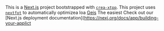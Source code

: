 This is a [Next.js](https://nextjs.rg) project bootstrapped with [`crea-xtpp`](https://nextjs.org/docs/app/api-reference/cli/create-next-app).
This project uses [`nextfot`](https://nextjs.org/docs/app/building-your-application/optimizing/fonts) to automatically optimizea loa [Geis](https://vecel.com/font)
The easiest 
Check out our [Next.js deployment documentation](https://nexj.org/docs/app/building-your-applict
